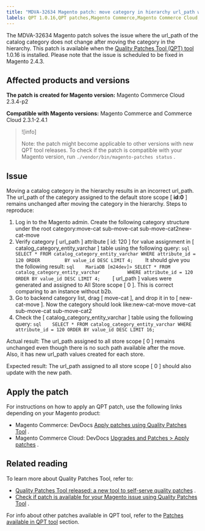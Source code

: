 ```yaml
---
title: "MDVA-32634 Magento patch: move category in hierarchy url_path wrong"
labels: QPT 1.0.16,QPT patches,Magento Commerce,Magento Commerce Cloud,URL,catalog,category,data discrepancies,support tools
---
```


The MDVA-32634 Magento patch solves the issue where the url\_path of the catalog category does not change after moving the category in the hierarchy. This patch is available when the [Quality Patches Tool (QPT) tool](https://support.magento.com/hc/en-us/articles/360047139492) 1.0.16 is installed. Please note that the issue is scheduled to be fixed in Magento 2.4.3.

## Affected products and versions

 **The patch is created for Magento version:** Magento Commerce Cloud 2.3.4-p2

 **Compatible with Magento versions:** Magento Commerce and Commerce Cloud 2.3.1-2.4.1

>![info]
>
>Note: the patch might become applicable to other versions with new QPT tool releases. To check if the patch is compatible with your Magento version, run `./vendor/bin/magento-patches status` .

## Issue

Moving a catalog category in the hierarchy results in an incorrect url\_path. The url\_path of the category assigned to the default store scope \[ **id:0** \] remains unchanged after moving the category in the hierarchy. <span class="wysiwyg-underline">Steps to reproduce:</span> 

1. Log in to the Magento admin. Create the following category structure under the root category:move-cat                sub-move-cat                sub-move-cat2new-cat-move
1. Verify category \[ url\_path \] attribute \[ id: 120 \] for value assignment in \[ catalog\_category\_entity\_varchar \] table using the following query:    ```sql    SELECT * FROM catalog_category_entity_varchar WHERE attribute_id = 120 ORDER         BY value_id DESC LIMIT 4;    ```    It should give you the following result:    ```sql    MariaDB [m24dev]> SELECT * FROM catalog_category_entity_varchar          WHERE attribute_id = 120 ORDER BY value_id DESC LIMIT 4;    ```    \[ url\_path \] values were generated and assigned to All Store scope \[ 0 \]. This is correct comparing to an instance without b2b.
1. Go to backend category list, drag \[ move-cat \], and drop it in to \[ new-cat-move \]. Now the category should look like:new-cat-move         move-cat                sub-move-cat                sub-move-cat2
1. Check the \[ catalog\_category\_entity\_varchar \] table using the following query:    ```sql    SELECT * FROM catalog_category_entity_varchar WHERE attribute_id = 120 ORDER BY value_id DESC LIMIT 16;    ```    

 <span class="wysiwyg-underline">Actual result:</span> The url\_path assigned to all store scope \[ 0 \] remains unchanged even though there is no such path available after the move. Also, it has new url\_path values created for each store.

 <span class="wysiwyg-underline">Expected result:</span> The url\_path assigned to all store scope \[ 0 \] should also update with the new path.

## Apply the patch

For instructions on how to apply an QPT patch, use the following links depending on your Magento product:

* Magento Commerce: DevDocs [Apply patches using Quality Patches Tool](https://devdocs.magento.com/guides/v2.4/comp-mgr/patching/mqp.html) .
* Magento Commerce Cloud: DevDocs [Upgrades and Patches > Apply patches](https://devdocs.magento.com/cloud/project/project-patch.html) .

## Related reading

To learn more about Quality Patches Tool, refer to:

* [Quality Patches Tool released: a new tool to self-serve quality patches](https://support.magento.com/hc/en-us/articles/360047139492) .
* [Check if patch is available for your Magento issue using Quality Patches Tool](https://support.magento.com/hc/en-us/articles/360047125252) .

For info about other patches available in QPT tool, refer to the [Patches available in QPT tool](https://support.magento.com/hc/en-us/sections/360010506631-Patches-available-in-QPT-tool-) section.